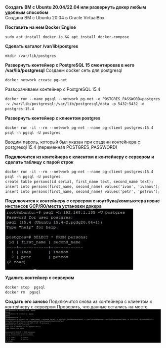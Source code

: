 **Cоздать ВМ с Ubuntu 20.04/22.04 или развернуть докер любым удобным способом** <br>
Создана ВМ с Ubuntu 20.04 в Oracle VirtualBox

**Поставить на нем Docker Engine**
```
sudo apt install docker.io && apt install docker-compose
```

**Cделать каталог /var/lib/postgres**
```
mkdir /var/lib/postgres
```

**Развернуть контейнер с PostgreSQL 15 смонтировав в него /var/lib/postgresql**
Создаем docker сеть для postgresql
```
docker network create pg-net
```
Разворачиваем контейнер с PostgreSQL 15.4
```
docker run --name pgsql --network pg-net -e POSTGRES_PASSWORD=postgres -v /var/lib/postgresql:/var/lib/postgresql/data -p 5432:5432 -d postgres:15.4
```

**Развернуть контейнер с клиентом postgres**
```
docker run -it --rm --network pg-net --name pg-client postgres:15.4 psql -h pgsql -U postgres
```
Вводим пароль, который был указан при созданн контейнера с postgresql 15.4 (переменная POSTGRES_PASSWORD)

**Подключится из контейнера с клиентом к контейнеру с сервером и сделать таблицу с парой строк**
```
docker run -it --rm --network pg-net --name pg-client postgres:15.4 psql -h pgsql -U postgres
create table persons(id serial, first_name text, second_name text);
insert into persons(first_name, second_name) values('ivan', 'ivanov');
insert into persons(first_name, second_name) values('petr', 'petrov');
```

**Подключится к контейнеру с сервером с ноутбука/компьютера извне инстансов GCP/ЯО/места установки докера**
![](pg_2.jpg)

**Удалить контейнер с сервером**
```
docker stop  pgsql
docker rm  pgsql
```

**Создать его заново**
Подключится снова из контейнера с клиентом к контейнеру с сервером
Проверить, что данные остались на месте
![](pg_3.jpg)


